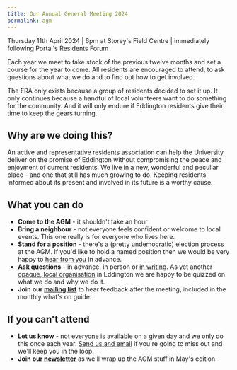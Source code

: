```yaml
---
title: Our Annual General Meeting 2024
permalink: agm
---
```


Thursday 11th April 2024
<span class="separator">|</span>
6pm at Storey's Field Centre
<span class="separator">|</span>
immediately following Portal's Residents Forum

Each year we meet to take stock of the previous twelve months and set a course for the year to come. All residents are encouraged to attend, to ask questions about what we do and to find out how to get involved.

The ERA only exists because a group of residents decided to set it up. It only continues because a handful of local volunteers want to do something for the community. And it will only endure if Eddington residents give their time to keep the gears turning.

## Why are we doing this?

An active and representative residents association can help the University deliver on the promise of Eddington without compromising the peace and enjoyment of current residents. We live in a new, wonderful and peculiar place - and one that still has much growing to do. Keeping residents informed about its present and involved in its future is a worthy cause.

## What you can do

- **Come to the AGM** - it shouldn't take an hour
- **Bring a neighbour** - not everyone feels confident or welcome to local events. This one really is for everyone who lives here.
- **Stand for a position** - there's a (pretty undemocratic) election process at the AGM. If you'd like to hold a named position then we would be very happy to [hear from you](/contact-us) in advance.
- **Ask questions** - in advance, in person or [in writing](/contact-us). As yet another [opaque, local organisation](/handbook#portal) in Eddington we are happy to be quizzed on what we do and why we do it.
- **Join our [mailing list](/newsletter)** to hear feedback after the meeting, included in the monthly what's on guide.

## If you can't attend

- **Let us know** - not everyone is available on a given day and we only do this once each year. [Send us and email](/contact) if you're going to miss out and we'll keep you in the loop.
- **Join our [newsletter](/newsletter)** as we'll wrap up the AGM stuff in May's edition.
